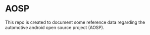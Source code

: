 # AOSP
This repo is created to document some reference data regarding the automotive android open source project (AOSP).
